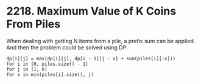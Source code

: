 # 2218. Maximum Value of K Coins From Piles
When dealing with getting N items from a pile, a prefix sum can be applied.  
And then the problem could be solved using DP:  
```
dp[i][j] = max(dp[i][j], dp[i - 1][j - x] + sum(piles[i][:x]))
for i in [0, piles.size() - 1]
for j in [1, k]
for x in min(piles[i].size(), j)
```
